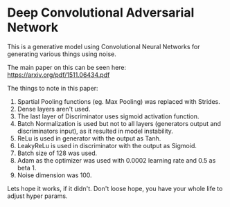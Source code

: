 # Deep Convolutional Adversarial Network

This is a generative model using Convolutional Neural Networks for generating various things using noise.

The main paper on this can be seen here: https://arxiv.org/pdf/1511.06434.pdf

The things to note in this paper: 
1. Spartial Pooling functions (eg. Max Pooling) was replaced with Strides.
2. Dense layers aren't used.
3. The last layer of Discriminator uses sigmoid activation function.
4. Batch Normalization is used but not to all layers (generators output and discriminators input), as it resulted in model instability.
5. ReLu is used in generator with the output as Tanh.
6. LeakyReLu is used in discriminator with the output as Sigmoid.
7. Batch size of 128 was used.
8. Adam as the optimizer was used with 0.0002 learning rate and 0.5 as beta 1.
9. Noise dimension was 100.

Lets hope it works, if it didn't.
Don't loose hope, you have your whole life to adjust hyper params. 
